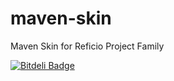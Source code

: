 maven-skin
==========

Maven Skin for Reficio Project Family


[![Bitdeli Badge](https://d2weczhvl823v0.cloudfront.net/reficio/maven-skin/trend.png)](https://bitdeli.com/free "Bitdeli Badge")


